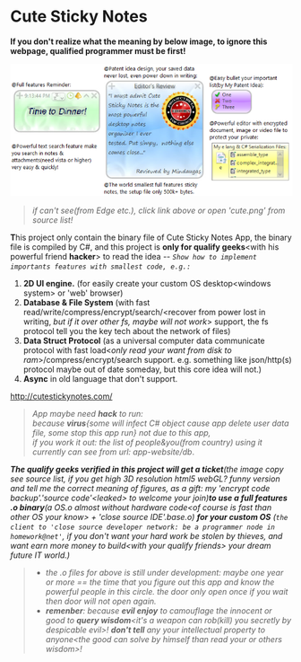 # Cute Sticky Notes
  
  
**If you don't realize what the meaning by below image, to ignore this webpage, qualified programmer must be first!**  
  
![screen shot(can't see? click this link)](cute.png)  

>*if can't see(from Edge etc.), click link above or open 'cute.png' from source list!*  
  
**T**his project only contain the binary file of Cute Sticky Notes App, the binary file is compiled by C#,  and this project is **only for qualify geeks**&lt;with his powerful friend **hacker**> to read the idea --
*`Show how to implement importants features with smallest code, e.g.:`*

1) **2D UI engine.** (for easily create your custom OS desktop&lt;windows system> or 'web' browser)
2) **Database & File System** (with fast read/write/compress/encrypt/search/&lt;recover from power lost in writing, *but if it over other fs, maybe will not work*> support, the fs protocol tell you the key tech about the network of files)  
3) **Data Struct Protocol** (as a universal computer data communicate protocol with fast load<*only read your want from disk to ram*>/compress/encrypt/search support. e.g. something like json/http(s) protocol maybe out of date someday, but this core idea will not.)
4) **Async** in old language that don't support.

http://cutestickynotes.com/

>*App maybe need **hack** to run:*  
>*because **virus**{some will infect C# object cause app delete user data file, some stop this app run} not due to this app,*  
>*if you work it out: the list of people&you(from country) using it currently can see from url: app-website/db*.

***The qualify geeks verified in this project will get a ticket**(the image copy see source list, if you get high 3D resolution html5 webGL? funny version and tell me the correct meaning of figures, as a gift: my 'encrypt code backup'.'source code'&lt;leaked> to welcome your join)**to use a full features .o binary**(a OS.o almost without hardware code&lt;of course is fast than other OS your know> + 'close source IDE'.base.o) **for your custom OS** (`the client to 'close source developer network: be a programmer node in homework@net'`, if you don't want your hard work be stolen by thieves, and want earn more money to build&lt;with your qualify friends> your dream future IT world.)*  
>*  *the .o files for above is still under development: maybe one year or more == the time that you figure out this app and know the powerful people in this circle. the door only open once if you wait then door will not open again.*  
>*  ***remenber**: because **evil enjoy** to camouflage the innocent or good to **query wisdom**&lt;it's a weapon can rob(kill) you secretly by despicable evil>! **don't tell** any your intellectual property to anyone&lt;the good can solve by himself than read your or others wisdom>!*
